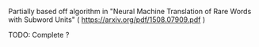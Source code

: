 Partially based off algorithm in "Neural Machine Translation of Rare Words with Subword Units" ( https://arxiv.org/pdf/1508.07909.pdf )

TODO: Complete ? 
